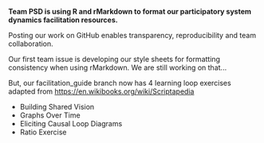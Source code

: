 **Team PSD is using R and rMarkdown to format our participatory system dynamics facilitation resources.**

Posting our work on GitHub enables transparency, reproducibility and team collaboration.

Our first team issue is developing our style sheets for formatting consistency when using rMarkdown. We are still working on that...

But, our facilitation_guide branch now has 4 learning loop exercises adapted from https://en.wikibooks.org/wiki/Scriptapedia

* Building Shared Vision
* Graphs Over Time
* Eliciting Causal Loop Diagrams
* Ratio Exercise

